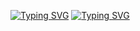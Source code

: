 [![Typing SVG](https://readme-typing-svg.demolab.com?font=Graduate&size=500&duration=3000&pause=1000&color=A0A0A0&center=true&vCenter=true&width=1000&height=600&lines=404)](https://git.io/typing-svg)
[![Typing SVG](https://readme-typing-svg.demolab.com?font=Cinzel+Decorative&size=50&duration=3000&pause=1000&color=F1FF2C&center=true&vCenter=true&width=1150&height=100&lines=Completely+Owner+by+SETH;Guardian+of+MRFG;SETH+x+LIYA;After+all+...+Fate+will+Decide+Everything)](https://git.io/typing-svg)
